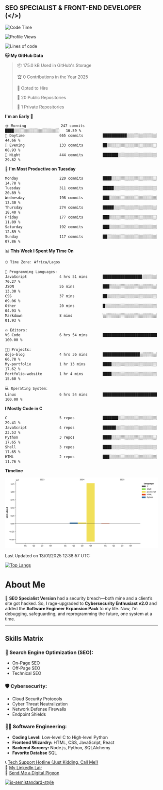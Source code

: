 ## SEO SPECIALIST & FRONT-END DEVELOPER (</>)

<!--START_SECTION:waka-->
![Code Time](http://img.shields.io/badge/Code%20Time-24%20hrs%2026%20mins-blue)

![Profile Views](http://img.shields.io/badge/Profile%20Views-0-blue)

![Lines of code](https://img.shields.io/badge/From%20Hello%20World%20I%27ve%20Written-13.4%20million%20lines%20of%20code-blue)

**🐱 My GitHub Data** 

> 📦 175.0 kB Used in GitHub's Storage 
 > 
> 🏆 0 Contributions in the Year 2025
 > 
> 💼 Opted to Hire
 > 
> 📜 20 Public Repositories 
 > 
> 🔑 1 Private Repositories 
 > 
**I'm an Early 🐤** 

```text
🌞 Morning                247 commits         ████░░░░░░░░░░░░░░░░░░░░░   16.59 % 
🌆 Daytime                665 commits         ███████████░░░░░░░░░░░░░░   44.66 % 
🌃 Evening                133 commits         ██░░░░░░░░░░░░░░░░░░░░░░░   08.93 % 
🌙 Night                  444 commits         ███████░░░░░░░░░░░░░░░░░░   29.82 % 
```
📅 **I'm Most Productive on Tuesday** 

```text
Monday                   220 commits         ████░░░░░░░░░░░░░░░░░░░░░   14.78 % 
Tuesday                  311 commits         █████░░░░░░░░░░░░░░░░░░░░   20.89 % 
Wednesday                198 commits         ███░░░░░░░░░░░░░░░░░░░░░░   13.30 % 
Thursday                 274 commits         █████░░░░░░░░░░░░░░░░░░░░   18.40 % 
Friday                   177 commits         ███░░░░░░░░░░░░░░░░░░░░░░   11.89 % 
Saturday                 192 commits         ███░░░░░░░░░░░░░░░░░░░░░░   12.89 % 
Sunday                   117 commits         ██░░░░░░░░░░░░░░░░░░░░░░░   07.86 % 
```


📊 **This Week I Spent My Time On** 

```text
🕑︎ Time Zone: Africa/Lagos

💬 Programming Languages: 
JavaScript               4 hrs 51 mins       ██████████████████░░░░░░░   70.27 % 
JSON                     55 mins             ███░░░░░░░░░░░░░░░░░░░░░░   13.30 % 
CSS                      37 mins             ██░░░░░░░░░░░░░░░░░░░░░░░   09.06 % 
Other                    20 mins             █░░░░░░░░░░░░░░░░░░░░░░░░   04.93 % 
Markdown                 8 mins              ░░░░░░░░░░░░░░░░░░░░░░░░░   01.93 % 

🔥 Editors: 
VS Code                  6 hrs 54 mins       █████████████████████████   100.00 % 

🐱‍💻 Projects: 
dojo-blog                4 hrs 36 mins       █████████████████░░░░░░░░   66.78 % 
My-portfolio             1 hr 13 mins        ████░░░░░░░░░░░░░░░░░░░░░   17.62 % 
Portfolio-website        1 hr 4 mins         ████░░░░░░░░░░░░░░░░░░░░░   15.60 % 

💻 Operating System: 
Linux                    6 hrs 54 mins       █████████████████████████   100.00 % 
```

**I Mostly Code in C** 

```text
C                        5 repos             ███████░░░░░░░░░░░░░░░░░░   29.41 % 
JavaScript               4 repos             ██████░░░░░░░░░░░░░░░░░░░   23.53 % 
Python                   3 repos             ████░░░░░░░░░░░░░░░░░░░░░   17.65 % 
Shell                    3 repos             ████░░░░░░░░░░░░░░░░░░░░░   17.65 % 
HTML                     2 repos             ███░░░░░░░░░░░░░░░░░░░░░░   11.76 % 
```



**Timeline**

![Lines of Code chart](https://raw.githubusercontent.com/T33C33/T33C33/main/assets/bar_graph.png)


 Last Updated on 13/01/2025 12:38:57 UTC
<!--END_SECTION:waka-->

[![Top Langs](https://github-readme-stats.vercel.app/api/top-langs/?username=T33C33&layout=compact&theme=radical)](https://github.com/T33C33)

# About Me

👾 **SEO Specialist Version** had a security breach—both mine and a client’s site got hacked. So, I rage-upgraded to **Cybersecurity Enthusiast v2.0** and added the **Software Engineer Expansion Pack** to my life. Now, I’m debugging, safeguarding, and reprogramming the future, one system at a time.

---

## Skills Matrix

### 🎯 Search Engine Optimization (SEO):

- On-Page SEO
- Off-Page SEO
- Technical SEO

### 🛡️ Cybersecurity:

- Cloud Security Protocols
- Cyber Threat Neutralization
- Network Defense Firewalls
- Endpoint Shields

### 👨‍💻 Software Engineering:

- **Coding Level:** Low-level C to High-level Python
- **Frontend Wizardry:** HTML, CSS, JavaScript, React
- **Backend Sorcery:** Node.js, Python, SQLAlchemy
- **Favorite Databse** SQL

📞 [Tech Support Hotline (Just Kidding, Call Me!)](tel:+2348088625285)  
🔗 [My LinkedIn Lair](https://www.linkedin.com/in/teecee 'teecee')  
📧 [Send Me a Digital Pigeon](mailto:teeceeiheukwumere@gmail.com)

[![js-semistandard-style](https://raw.githubusercontent.com/standard/semistandard/master/badge.svg)](https://github.com/standard/semistandard)
